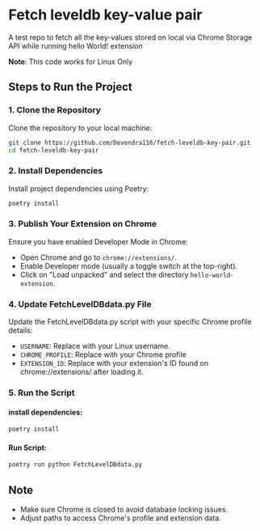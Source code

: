# Fetch leveldb key-value pair 

A test repo to fetch all the key-values stored on local via Chrome Storage API while running hello World! extension

**Note**: This code works for Linux Only


## Steps to Run the Project

### 1. Clone the Repository

Clone the repository to your local machine:

```bash
git clone https://github.com/Devendra116/fetch-leveldb-key-pair.git
cd fetch-leveldb-key-pair
```

### 2. Install Dependencies
Install project dependencies using Poetry:

```bash
poetry install
```

### 3. Publish Your Extension on Chrome
Ensure you have enabled Developer Mode in Chrome:

- Open Chrome and go to `chrome://extensions/`.
- Enable Developer mode (usually a toggle switch at the top-right).
- Click on "Load unpacked" and select the directory `hello-world-extension`.


### 4. Update FetchLevelDBdata.py File
Update the FetchLevelDBdata.py script with your specific Chrome profile details:

- `USERNAME`: Replace with your Linux username.
- `CHROME_PROFILE`: Replace with your Chrome profile 
- `EXTENSION_ID`: Replace with your extension's ID found on chrome://extensions/ after loading it.

### 5. Run the Script
#### install dependencies:
```bash
poetry install 
```

#### Run Script:

```bash
poetry run python FetchLevelDBdata.py
```

## Note
- Make sure Chrome is closed to avoid database locking issues.
- Adjust paths to access Chrome's profile and extension data.